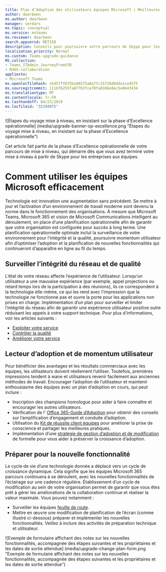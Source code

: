 ```yaml
---
title: Plan d’Adoption des utilisateurs équipes Microsoft | Meilleures pratiques
author: dearbeen
ms.author: dearbeen
manager: serdars
ms.topic: conceptual
ms.service: msteams
ms.reviewer: dearbeen
search.appverid: MET150
description: Conseils pour poursuivre votre parcours de Skype pour les entreprises à Microsoft Teams
localization_priority: Normal
ms.custom: Teams-upgrade-guidance
MS.collection:
- Teams_ITAdmin_JourneyFromSfB
- M365-collaboration
appliesto:
- Microsoft Teams
ms.openlocfilehash: cb457ff6f5ba40575a8a7fc35738d8dda1ce45f5
ms.sourcegitcommit: 111bf6255fa877b3fce70fa8166e8ec5a6643434
ms.translationtype: MT
ms.contentlocale: fr-FR
ms.lasthandoff: 04/23/2019
ms.locfileid: "32194975"
---
```

![Étapes du voyage mise à niveau, en insistant sur la phase d’Excellence opérationnelle] (media/upgrade-banner-op-excellence.png "Étapes du voyage mise à niveau, en insistant sur la phase d’Excellence opérationnelle")

Cet article fait partie de la phase d’Excellence opérationnelle de votre parcours de mise à niveau, qui démarre dès que vous avez terminé votre mise à niveau à partir de Skype pour les entreprises aux équipes.

# <a name="how-to-use-microsoft-teams-effectively"></a>Comment utiliser les équipes Microsoft efficacement

Technologie est innovation une augmentation sans précédent. Se mettre à jour et l’activation d’un environnement de travail moderne sont devenu la norme dans le fonctionnement des organisations. À mesure que Microsoft Teams, Microsoft 365 et vision de Microsoft Communications intelligent au déroulement, en place d’une planification opérationnelle afin de garantir que votre organisation est configurée pour succès à long terme. Une planification opérationnelle optimale inclut la surveillance de votre environnement pour l’intégrité et la qualité, poursuivre momentum utilisateur afin d’optimiser l’adoption et la planification de nouvelles fonctionnalités qui continueront d’apparaître en ligne au fil du temps.

## <a name="monitor-for-network-health-and-quality"></a>Surveiller l’intégrité du réseau et de qualité

L’état de votre réseau affecte l’expérience de l’utilisateur. Lorsqu’un utilisateur a une mauvaise expérience (par exemple, appel projections ou retard temps lors de la participation à des réunions), ils ce correspondent à la technologie elle-même, ce qui les rend avec l’impression que la technologie ne fonctionne pas et ouvre la porte pour les applications non prises en charge. Implémentation d’un plan pour surveiller et limiter l’intégrité du réseau afin de garantir une expérience utilisateur positive outre réduisant les appels à votre support technique. Pour plus d’informations, voir les articles suivants :

- [Exploiter votre service](upgrade-operate-my-service.md)
- [Contrôler la qualité](upgrade-monitor-quality.md)
- [Améliorer votre service](upgrade-enhance-my-service.md)

## <a name="drive-user-momentum-and-adoption"></a>Lecteur d’adoption et de momentum utilisateur

Pour bénéficier des avantages et les résultats commerciaux avec les équipes, les utilisateurs doivent réellement l’utiliser. Toutefois, premières impressions tendent à wane et utilisateurs revenir facilement aux anciennes méthodes de travail. Encourager l’adoption de l’utilisateur et maintenir enthousiasme des équipes avec un plan d’adoption en cours, qui peut inclure :

- Inscription des champions homologue pour aider à faire connaître et encourager les autres utilisateurs.
- Vérification de l' [Office 365-Guide d’Adoption](https://go.microsoft.com/fwlink/?linkid=859045) pour obtenir des conseils sur l’amplification d’engagement et conduite d’adoption.
- Utilisation du [Kit de réussite client équipes](https://download.microsoft.com/download/A/E/9/AE984CD4-CF4B-41E7-9ABD-6735E3F01897/MicrosoftTeamsCustomerSuccessKit.zip) pour améliorer la prise de conscience et partager les meilleures pratiques.
- Implémentation d’une [stratégie de gestion d’adoption et de modification](http://www.successwithteams.com/) de formelle pour vous aider à préserver la croissance d’adoption.

## <a name="prepare-for-new-functionality"></a>Préparer pour la nouvelle fonctionnalité

Le cycle de vie d’une technologie donnée a déplacé vers un cycle de croissance dynamique. Cela signifie que les équipes Microsoft 365 parcours continuera à se déroulent, avec les nouvelles fonctionnalités de l’éclairage sur une cadence régulière. Établissement d’un cycle de modification au sein de votre organisation permet de garantir que vous êtes prêt à gérer les améliorations de la collaboration continue et réaliser la valeur maximale. Vous pouvez notamment :

- Surveiller les équipes [feuille de route](https://products.office.com/business/office-365-roadmap?filters=microsoft%20teams).
- Mettre en œuvre une modification de planification de l’écran (comme illustré ci-dessous) préparer et implémenter les nouvelles fonctionnalités. Veillez à inclure des activités de préparation technique et utilisateur.


![Exemple de formulaire affichant des notes sur les nouvelles fonctionnalités, accompagnée des étapes suivantes et les propriétaires et les dates de sortie attendue] (media/upgrade-change-plan-form.png "Exemple de formulaire affichant des notes sur les nouvelles fonctionnalités, accompagnée des étapes suivantes et les propriétaires et les dates de sortie attendue")
